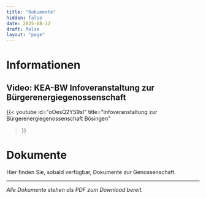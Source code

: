 ```yaml
---
title: "Dokumente"
hidden: false
date: 2025-08-12
draft: false
layout: "page"
---
```



# Informationen

## Video: KEA-BW Infoveranstaltung zur Bürgerenergiegenossenschaft

{{< youtube
    id="oOesQ2YS9sI"
    title="Infoveranstaltung zur Bürgerenergiegenossenschaft Bösingen"
>}}

# Dokumente

Hier finden Sie, sobald verfügbar, Dokumente zur Genossenschaft.


---

*Alle Dokumente stehen als PDF zum Download bereit.*